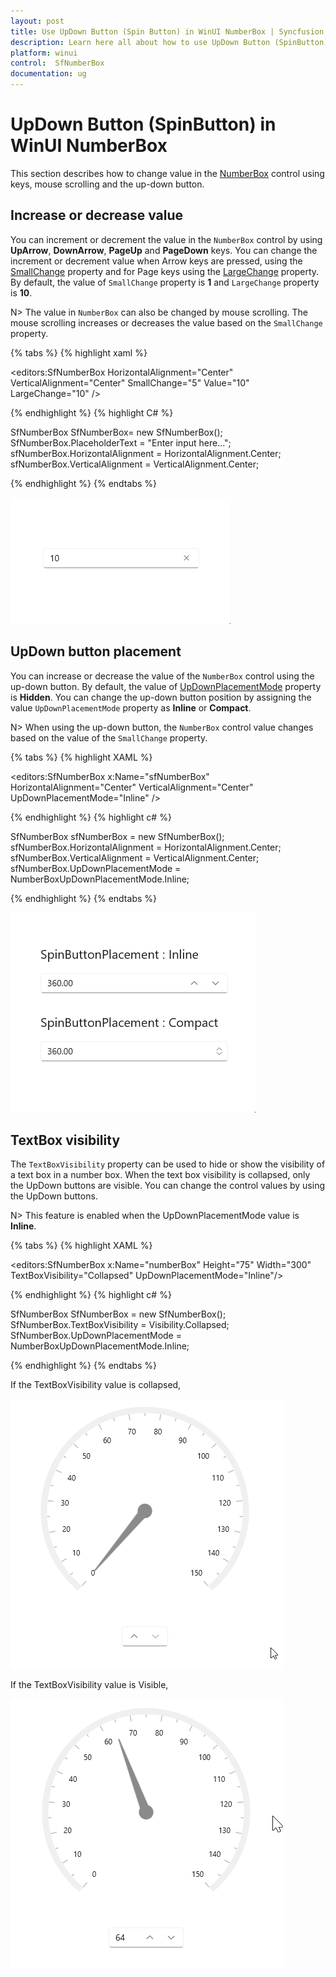 ```yaml
---
layout: post
title: Use UpDown Button (Spin Button) in WinUI NumberBox | Syncfusion
description: Learn here all about how to use UpDown Button (SpinButton) in Syncfusion WinUI NumberBox (SfNumberBox) control and more.
platform: winui
control:  SfNumberBox
documentation: ug
---
```


# UpDown Button (SpinButton) in WinUI NumberBox

This section describes how to change value in the [NumberBox](https://help.syncfusion.com/cr/winui/Syncfusion.UI.Xaml.Editors.SfNumberBox.html) control using keys, mouse scrolling and the up-down button.

## Increase or decrease value

You can increment or decrement the value in the `NumberBox` control by using **UpArrow**, **DownArrow**, **PageUp** and **PageDown** keys. You can change the increment or decrement value when Arrow keys are pressed, using the [SmallChange](https://help.syncfusion.com/cr/winui/Syncfusion.UI.Xaml.Editors.SfNumberBox.html#Syncfusion_UI_Xaml_Editors_SfNumberBox_SmallChange) property and for Page keys using the [LargeChange](https://help.syncfusion.com/cr/winui/Syncfusion.UI.Xaml.Editors.SfNumberBox.html#Syncfusion_UI_Xaml_Editors_SfNumberBox_LargeChange) property. By default, the value of `SmallChange` property is **1** and `LargeChange` property  is **10**.

N> The value in `NumberBox` can also be changed by mouse scrolling. The mouse scrolling increases or decreases the value based on the `SmallChange` property.

{% tabs %}
{% highlight xaml %}

<editors:SfNumberBox HorizontalAlignment="Center"
                     VerticalAlignment="Center" 
                     SmallChange="5"
                     Value="10"
                     LargeChange="10" />

{% endhighlight %}
{% highlight C# %}

SfNumberBox SfNumberBox= new SfNumberBox();
SfNumberBox.PlaceholderText = "Enter input here...";
sfNumberBox.HorizontalAlignment = HorizontalAlignment.Center;
sfNumberBox.VerticalAlignment = VerticalAlignment.Center;

{% endhighlight %}
{% endtabs %}

![WinUI NumberBox Watermark Text](GettingStarted_images/valuechange-bykeys.gif)

## UpDown button placement

You can increase or decrease the value of the `NumberBox` control using the up-down button. By default, the value of [UpDownPlacementMode](https://help.syncfusion.com/cr/winui/Syncfusion.UI.Xaml.Editors.SfNumberBox.html#Syncfusion_UI_Xaml_Editors_SfNumberBox_UpDownPlacementMode) property is **Hidden**. You can change the up-down button position by assigning the value `UpDownPlacementMode` property as **Inline** or **Compact**.

N> When using the up-down button, the `NumberBox` control value changes based on the value of the `SmallChange` property.

{% tabs %}
{% highlight XAML %}

<editors:SfNumberBox x:Name="sfNumberBox" 
                     HorizontalAlignment="Center"
                     VerticalAlignment="Center"
                     UpDownPlacementMode="Inline" />

{% endhighlight %}
{% highlight c# %}

SfNumberBox sfNumberBox = new SfNumberBox();
sfNumberBox.HorizontalAlignment = HorizontalAlignment.Center;
sfNumberBox.VerticalAlignment = VerticalAlignment.Center;
sfNumberBox.UpDownPlacementMode = NumberBoxUpDownPlacementMode.Inline;

{% endhighlight %}
{% endtabs %}

![UpDown Placement in WinUI NumberBox](SpinButton_images/spinbuttonPlacement_img.gif)

## TextBox visibility

The `TextBoxVisibility` property can be used to hide or show the visibility of a text box in a number box.
When the text box visibility is collapsed, only the UpDown buttons are visible. You can change the control values by using the UpDown buttons.



N> This feature is enabled when the UpDownPlacementMode value is **Inline**.

{% tabs %}
{% highlight XAML %}

<editors:SfNumberBox x:Name="numberBox"
                     Height="75" 
                     Width="300"
                     TextBoxVisibility="Collapsed"
                     UpDownPlacementMode="Inline"/>

{% endhighlight %}
{% highlight c# %}

SfNumberBox SfNumberBox = new SfNumberBox();
SfNumberBox.TextBoxVisibility = Visibility.Collapsed;
SfNumberBox.UpDownPlacementMode = NumberBoxUpDownPlacementMode.Inline;


{% endhighlight %}
{% endtabs %}

If the TextBoxVisibility value is collapsed,

![WinUI NumberBox with TextBox collapsed](SpinButton_images/textbox_visibility_collapsed.gif)

If the TextBoxVisibility value is Visible,

![WinUI NumberBox with TextBox Visible](SpinButton_images/textbox_visibility_visible.png)